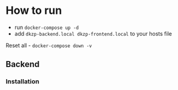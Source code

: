 # How to run

- run `docker-compose up -d`
- add `dkzp-backend.local dkzp-frontend.local` to your hosts file

Reset all - `docker-compose down -v`


## Backend

### Installation
